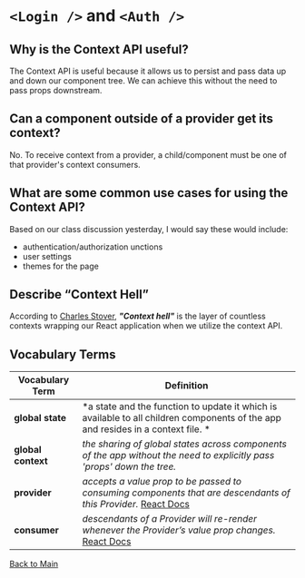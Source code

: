 # `<Login />` and `<Auth />`

## Why is the Context API useful?

The Context API is useful because it allows us to persist and pass data up and down our component tree. We can achieve this without the need to pass props downstream.

## Can a component outside of a provider get its context?

No. To receive context from a provider, a child/component must be one of that provider's context consumers.

## What are some common use cases for using the Context API?

Based on our class discussion yesterday, I would say these would include:
  - authentication/authorization unctions
  - user settings
  - themes for the page

## Describe “Context Hell”

According to [Charles Stover](https://charles-stover.medium.com/you-may-not-need-a-global-god-state-in-react-206930033895#), ***"Context hell"*** is the layer of countless contexts wrapping our React application when we utilize the context API.

## Vocabulary Terms

| **Vocabulary Term** | **Definition** |
| --- | --- |
| **global state** | *a state and the function to update it which is available to all children components of the app and resides in a context file. *  |
| **global context** | *the sharing of global states across components of the app without the need to explicitly pass *'props'* down the tree.*  |
| **provider** | *accepts a value prop to be passed to consuming components that are descendants of this Provider.* [React Docs](https://reactjs.org/docs/context.html#contextprovider) |
| **consumer** | *descendants of a Provider will re-render whenever the Provider’s value prop changes.* [React Docs](https://reactjs.org/docs/context.html#contextprovider) |


[Back to Main](../README.md)